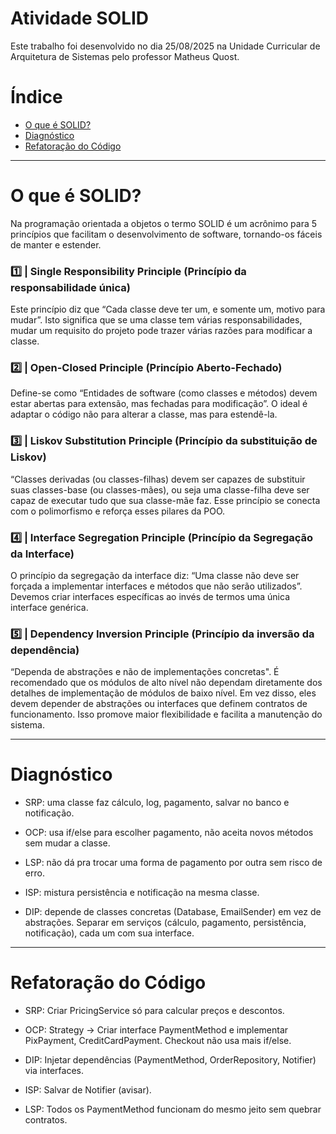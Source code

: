 # Atividade SOLID 

Este trabalho foi desenvolvido no dia 25/08/2025 na Unidade Curricular de Arquitetura de Sistemas pelo professor Matheus Quost.

# Índice
- [O que é SOLID? ](#OqueéSOLID?)
- [Diagnóstico](#Diagnóstico)
- [Refatoração do Código](#RefarotacaoDoCodigo)

---

# O que é SOLID?

Na programação orientada a objetos o termo SOLID é um acrônimo para 5 princípios que facilitam o desenvolvimento de software, tornando-os fáceis de manter e estender.

###  1️⃣ | Single Responsibility Principle (Princípio da responsabilidade única) 
Este princípio diz que “Cada classe deve ter um, e somente um, motivo para mudar”. Isto significa que se uma classe tem várias responsabilidades, mudar um requisito do projeto pode trazer várias razões para modificar a classe.

###  2️⃣ |  Open-Closed Principle (Princípio Aberto-Fechado)
Define-se como “Entidades de software (como classes e métodos) devem estar abertas para extensão, mas fechadas para modificação”. O ideal é adaptar o código não para alterar a classe, mas para estendê-la.

###  3️⃣ |  Liskov Substitution Principle (Princípio da substituição de Liskov)
“Classes derivadas (ou classes-filhas) devem ser capazes de substituir suas classes-base (ou classes-mães), ou seja uma classe-filha deve ser capaz de executar tudo que sua classe-mãe faz. Esse princípio se conecta com o polimorfismo e reforça esses pilares da POO. 

###  4️⃣ | Interface Segregation Principle (Princípio da Segregação da Interface)
O princípio da segregação da interface diz: “Uma classe não deve ser forçada a implementar interfaces e métodos que não serão utilizados”. Devemos criar interfaces específicas ao invés de termos uma única interface genérica. 

###  5️⃣ |  Dependency Inversion Principle (Princípio da inversão da dependência)
“Dependa de abstrações e não de implementações concretas". É recomendado que os módulos de alto nível não dependam diretamente dos detalhes de implementação de módulos de baixo nível.
Em vez disso, eles devem depender de abstrações ou interfaces que definem contratos de funcionamento. Isso promove maior flexibilidade e facilita a manutenção do sistema.

---

# Diagnóstico

- SRP: uma classe faz cálculo, log, pagamento, salvar no banco e notificação.

- OCP: usa if/else para escolher pagamento, não aceita novos métodos sem mudar a classe.

- LSP: não dá pra trocar uma forma de pagamento por outra sem risco de erro.

- ISP: mistura persistência e notificação na mesma classe.

- DIP: depende de classes concretas (Database, EmailSender) em vez de abstrações.
Separar em serviços (cálculo, pagamento, persistência, notificação), cada um com sua interface.

---

# Refatoração do Código

- SRP: Criar PricingService só para calcular preços e descontos.

- OCP: Strategy → Criar interface PaymentMethod e implementar PixPayment, CreditCardPayment. Checkout não usa mais if/else.

- DIP: Injetar dependências (PaymentMethod, OrderRepository, Notifier) via interfaces.

- ISP: Salvar de Notifier (avisar).

- LSP: Todos os PaymentMethod funcionam do mesmo jeito sem quebrar contratos.



